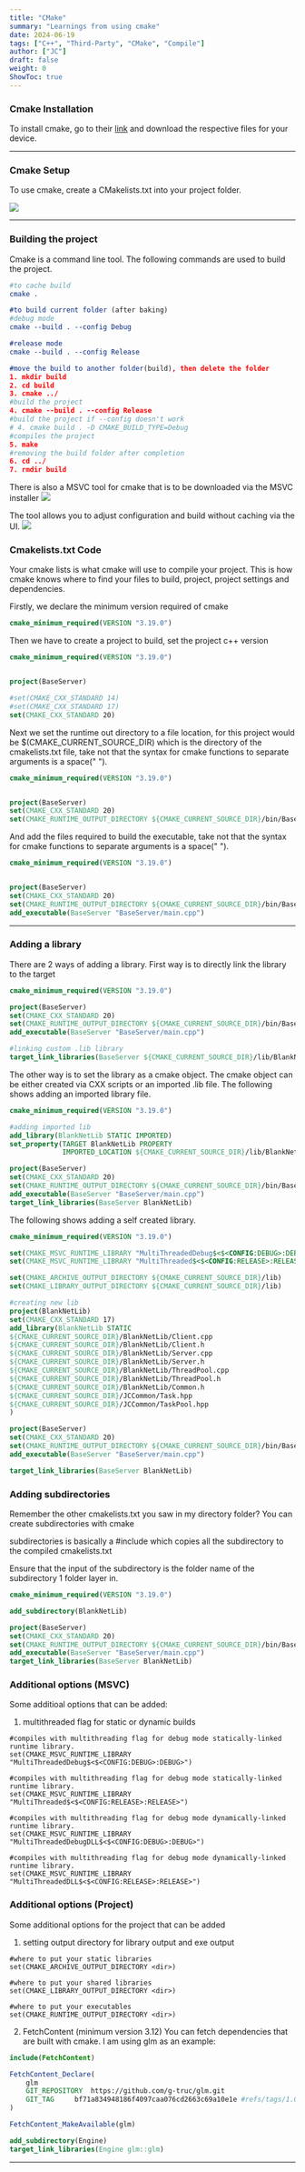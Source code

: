 ```yaml
---
title: "CMake"
summary: "Learnings from using cmake"
date: 2024-06-19
tags: ["C++", "Third-Party", "CMake", "Compile"]
author: ["JC"]
draft: false
weight: 0
ShowToc: true
---
```



### Cmake Installation

To install cmake, go to their [link](https://cmake.org/download/) and download the respective files for your device.

---

### Cmake Setup

To use cmake, create a CMakelists.txt into your project folder.

![](../images/cmake/directory.jpg)

<!-- >Add image of directory for cmakelist.txt here</!-->

---

### Building the project

Cmake is a command line tool. The following commands are used to build the project.

```cmake
#to cache build
cmake .

#to build current folder (after baking)
#debug mode
cmake --build . --config Debug

#release mode
cmake --build . --config Release

#move the build to another folder(build), then delete the folder
1. mkdir build
2. cd build
3. cmake ../
#build the project
4. cmake --build . --config Release
#build the project if --config doesn't work
# 4. cmake build . -D CMAKE_BUILD_TYPE=Debug
#compiles the project
5. make
#removing the build folder after completion
6. cd ../
7. rmdir build
```

There is also a MSVC tool for cmake that is to be downloaded via the MSVC installer
![](../../images/cmake/msvc_cmake_install.jpg)

The tool allows you to adjust configuration and build without caching via the UI.
![](../../images/cmake/msvc_cmake_config.jpg)


### Cmakelists.txt Code

Your cmake lists is what cmake will use to compile your project. This is how cmake knows where to find your files to build, project, project settings and dependencies.


Firstly, we declare the minimum version required of cmake

```cmake {linenos=true}
cmake_minimum_required(VERSION "3.19.0")
```

Then we have to create a project to build, set the project c++ version

```cmake {linenos=true}
cmake_minimum_required(VERSION "3.19.0")


project(BaseServer)

#set(CMAKE_CXX_STANDARD 14)
#set(CMAKE_CXX_STANDARD 17)
set(CMAKE_CXX_STANDARD 20)
```

Next we set the runtime out directory to a file location, for this project would be $(CMAKE_CURRENT_SOURCE_DIR) which is the directory of the cmakelists.txt file, take not that the syntax for cmake functions to separate arguments is a space(" ").

```cmake {linenos=true}
cmake_minimum_required(VERSION "3.19.0")


project(BaseServer)
set(CMAKE_CXX_STANDARD 20)
set(CMAKE_RUNTIME_OUTPUT_DIRECTORY ${CMAKE_CURRENT_SOURCE_DIR}/bin/BaseServer)
```

And add the files required to build the executable, take not that the syntax for cmake functions to separate arguments is a space(" ").
```cmake {linenos=true}
cmake_minimum_required(VERSION "3.19.0")


project(BaseServer)
set(CMAKE_CXX_STANDARD 20)
set(CMAKE_RUNTIME_OUTPUT_DIRECTORY ${CMAKE_CURRENT_SOURCE_DIR}/bin/BaseServer)
add_executable(BaseServer "BaseServer/main.cpp")
```

---

### Adding a library
There are 2 ways of adding a library. First way is to directly link the library to the target

```cmake {linenos=true}
cmake_minimum_required(VERSION "3.19.0")

project(BaseServer)
set(CMAKE_CXX_STANDARD 20)
set(CMAKE_RUNTIME_OUTPUT_DIRECTORY ${CMAKE_CURRENT_SOURCE_DIR}/bin/BaseServer)
add_executable(BaseServer "BaseServer/main.cpp")

#linking custom .lib library
target_link_libraries(BaseServer ${CMAKE_CURRENT_SOURCE_DIR}/lib/BlankNetLib.lib)
```

The other way is to set the library as a cmake object. The cmake object can be either created via CXX scripts or an imported .lib file.
The following shows adding an imported library file.

```cmake {linenos=true}
cmake_minimum_required(VERSION "3.19.0")

#adding imported lib
add_library(BlankNetLib STATIC IMPORTED)
set_property(TARGET BlankNetLib PROPERTY
             IMPORTED_LOCATION ${CMAKE_CURRENT_SOURCE_DIR}/lib/BlankNetLib.lib)

project(BaseServer)
set(CMAKE_CXX_STANDARD 20)
set(CMAKE_RUNTIME_OUTPUT_DIRECTORY ${CMAKE_CURRENT_SOURCE_DIR}/bin/BaseServer)
add_executable(BaseServer "BaseServer/main.cpp")
target_link_libraries(BaseServer BlankNetLib)
```

The following shows adding a self created library.

```cmake {linenos=true}
cmake_minimum_required(VERSION "3.19.0")

set(CMAKE_MSVC_RUNTIME_LIBRARY "MultiThreadedDebug$<$<CONFIG:DEBUG>:DEBUG>")
set(CMAKE_MSVC_RUNTIME_LIBRARY "MultiThreaded$<$<CONFIG:RELEASE>:RELEASE>")

set(CMAKE_ARCHIVE_OUTPUT_DIRECTORY ${CMAKE_CURRENT_SOURCE_DIR}/lib)
set(CMAKE_LIBRARY_OUTPUT_DIRECTORY ${CMAKE_CURRENT_SOURCE_DIR}/lib)

#creating new lib
project(BlankNetLib)
set(CMAKE_CXX_STANDARD 17)
add_library(BlankNetLib STATIC 
${CMAKE_CURRENT_SOURCE_DIR}/BlankNetLib/Client.cpp
${CMAKE_CURRENT_SOURCE_DIR}/BlankNetLib/Client.h
${CMAKE_CURRENT_SOURCE_DIR}/BlankNetLib/Server.cpp
${CMAKE_CURRENT_SOURCE_DIR}/BlankNetLib/Server.h
${CMAKE_CURRENT_SOURCE_DIR}/BlankNetLib/ThreadPool.cpp
${CMAKE_CURRENT_SOURCE_DIR}/BlankNetLib/ThreadPool.h
${CMAKE_CURRENT_SOURCE_DIR}/BlankNetLib/Common.h
${CMAKE_CURRENT_SOURCE_DIR}/JCCommon/Task.hpp
${CMAKE_CURRENT_SOURCE_DIR}/JCCommon/TaskPool.hpp
)

project(BaseServer)
set(CMAKE_CXX_STANDARD 20)
set(CMAKE_RUNTIME_OUTPUT_DIRECTORY ${CMAKE_CURRENT_SOURCE_DIR}/bin/BaseServer)
add_executable(BaseServer "BaseServer/main.cpp")

target_link_libraries(BaseServer BlankNetLib)
```

### Adding subdirectories

Remember the other cmakelists.txt you saw in my directory folder?
You can create subdirectories with cmake

subdirectories is basically a #include which copies all the subdirectory to the compiled cmakelists.txt

Ensure that the input of the subdirectory is the folder name of the subdirectory 1 folder layer in.

```cmake {linenos=true}
cmake_minimum_required(VERSION "3.19.0")

add_subdirectory(BlankNetLib)

project(BaseServer)
set(CMAKE_CXX_STANDARD 20)
set(CMAKE_RUNTIME_OUTPUT_DIRECTORY ${CMAKE_CURRENT_SOURCE_DIR}/bin/BaseServer)
add_executable(BaseServer "BaseServer/main.cpp")
target_link_libraries(BaseServer BlankNetLib)
```


### Additional options (MSVC)

Some additioal options that can be added:


1. multithreaded flag for static or dynamic builds
``` cmake{linenos=true}
#compiles with multithreading flag for debug mode statically-linked runtime library.
set(CMAKE_MSVC_RUNTIME_LIBRARY "MultiThreadedDebug$<$<CONFIG:DEBUG>:DEBUG>")

#compiles with multithreading flag for debug mode statically-linked runtime library.
set(CMAKE_MSVC_RUNTIME_LIBRARY "MultiThreaded$<$<CONFIG:RELEASE>:RELEASE>")

#compiles with multithreading flag for debug mode dynamically-linked runtime library.
set(CMAKE_MSVC_RUNTIME_LIBRARY "MultiThreadedDebugDLL$<$<CONFIG:DEBUG>:DEBUG>")

#compiles with multithreading flag for debug mode dynamically-linked runtime library.
set(CMAKE_MSVC_RUNTIME_LIBRARY "MultiThreadedDLL$<$<CONFIG:RELEASE>:RELEASE>")
```


### Additional options (Project)

Some additional options for the project that can be added

1. setting output directory for library output and exe output
``` cmake{linenos=true}
#where to put your static libraries
set(CMAKE_ARCHIVE_OUTPUT_DIRECTORY <dir>)

#where to put your shared libraries
set(CMAKE_LIBRARY_OUTPUT_DIRECTORY <dir>)

#where to put your executables
set(CMAKE_RUNTIME_OUTPUT_DIRECTORY <dir>)
```

2. FetchContent (minimum version 3.12)
You can fetch dependencies that are built with cmake. I am using glm as an example:
```cmake {linenos=true}
include(FetchContent)

FetchContent_Declare(
	glm
	GIT_REPOSITORY	https://github.com/g-truc/glm.git
	GIT_TAG 	bf71a834948186f4097caa076cd2663c69a10e1e #refs/tags/1.0.1
)

FetchContent_MakeAvailable(glm)

add_subdirectory(Engine)
target_link_libraries(Engine glm::glm)
```

---